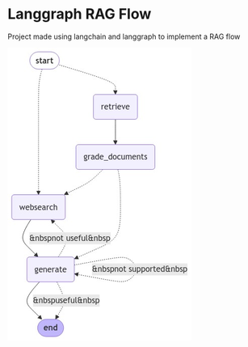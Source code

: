 # Langgraph RAG Flow

Project made using langchain and langgraph to implement a RAG flow

<img src="./graph.png" />


